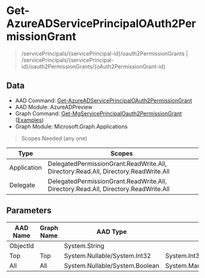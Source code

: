 # Get-AzureADServicePrincipalOAuth2PermissionGrant

> /servicePrincipals/{servicePrincipal-id}/oauth2PermissionGrants | /servicePrincipals/{servicePrincipal-id}/oauth2PermissionGrants/{oAuth2PermissionGrant-id}

## Data

+ AAD Command: [Get-AzureADServicePrincipalOAuth2PermissionGrant](https://docs.microsoft.com/en-us/powershell/module/AzureADPreview/Get-AzureADServicePrincipalOAuth2PermissionGrant)
+ AAD Module: AzureADPreview
+ Graph Command: [Get-MgServicePrincipalOauth2PermissionGrant](https://docs.microsoft.com/en-us/powershell/module/Microsoft.Graph.Applications/Get-MgServicePrincipalOauth2PermissionGrant) ([Examples](https://github.com/orgs/msgraph/discussions?discussions_q=Get-MgServicePrincipalOauth2PermissionGrant))
+ Graph Module: Microsoft.Graph.Applications

> Scopes Needed (any one)

|Type|Scopes|
|---|---|
|Application|DelegatedPermissionGrant.ReadWrite.All, Directory.Read.All, Directory.ReadWrite.All|
|Delegate|DelegatedPermissionGrant.ReadWrite.All, Directory.Read.All, Directory.ReadWrite.All|

## Parameters

|AAD Name|Graph Name|AAD Type|Graph Type|Infos|
|---|---|---|---|---|
|ObjectId||System.String|||
|Top|Top|System.Nullable/System.Int32|System.Int32||
|All|All|System.Nullable/System.Boolean|System.Management.Automation.SwitchParameter||


